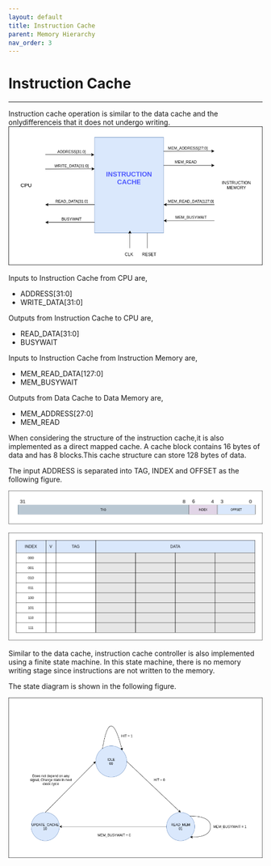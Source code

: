 ```yaml
---
layout: default
title: Instruction Cache
parent: Memory Hierarchy
nav_order: 3
---
```


# Instruction Cache

---

Instruction‌ ‌cache‌ ‌operation‌ ‌is‌ ‌similar‌ ‌to‌‌ the‌ ‌data‌ ‌cache‌ ‌and‌ ‌the‌ ‌only‌‌difference‌‌is‌‌ that‌ ‌it‌ ‌does‌ ‌not‌ ‌undergo‌ ‌writing.‌‌ ‌
‌
![Instruction Cache](../images/memory_hierarchy/icache/icache.png)

Inputs‌ ‌to‌ ‌Instruction‌ ‌Cache‌ ‌from‌ ‌CPU‌ ‌are,‌ ‌

- ADDRESS[31:0]‌ ‌
- WRITE_DATA[31:0]‌ ‌

Outputs‌ ‌from‌ ‌Instruction‌ ‌Cache‌ ‌to‌ ‌CPU‌‌ are,‌ ‌

- READ_DATA[31:0]‌ ‌
- BUSYWAIT‌

Inputs‌ ‌to‌ ‌Instruction‌ ‌Cache‌ ‌from‌ ‌Instruction‌ ‌Memory‌ ‌are,‌ ‌

- MEM_READ_DATA[127:0]‌ ‌
- MEM_BUSYWAIT‌ ‌

Outputs‌ ‌from‌ ‌Data‌ ‌Cache‌ ‌to‌ ‌Data‌ ‌Memory‌ ‌are,‌ ‌

- MEM_ADDRESS[27:0]‌ ‌
- MEM_READ‌

When‌‌ considering‌‌ the‌‌ structure‌‌ of‌‌ the‌‌ instruction‌‌ cache,‌it‌‌ is‌‌ also‌‌ implemented‌‌ as‌‌ a‌‌ direct‌‌ mapped‌‌ cache. ‌‌A‌‌ cache‌‌ block‌‌ contains‌‌ 16‌‌ bytes‌‌ of‌‌ data‌‌ and‌‌ has‌‌ 8‌‌ blocks.‌This‌‌ cache‌‌ structure‌‌ can‌‌ store‌‌ 128‌‌ bytes‌ ‌of‌ ‌data.‌

The‌ ‌input‌ ‌ADDRESS‌ ‌is‌ ‌separated‌ ‌into‌ ‌TAG,‌ ‌INDEX‌ ‌and‌ OFFSET‌ ‌as‌ ‌the‌ ‌following‌ ‌figure.

![Address seperation](../images/memory_hierarchy/icache/icache_address.png)

![Cache Layout](../images/memory_hierarchy/icache/icache_layout.png)

Similar‌ ‌to‌ ‌the‌ ‌data‌ ‌cache,‌ ‌instruction‌ ‌cache‌ ‌controller‌ ‌is‌ also‌ ‌implemented‌ ‌using‌ ‌a‌ ‌finite‌ ‌state‌‌ machine.‌‌ In‌‌ this‌‌ state‌‌ machine,‌ there‌‌ is‌‌ no‌‌ memory‌‌ writing‌‌ stage‌‌ since‌‌ instructions‌‌ are‌‌ not‌‌ written‌‌ to‌ ‌the‌ ‌memory.

The‌ ‌state‌ ‌diagram‌ ‌is‌ ‌shown‌ ‌in‌ ‌the‌ ‌following‌ ‌figure.‌

![FSM](../images/memory_hierarchy/icache/icache_FSM.png)
